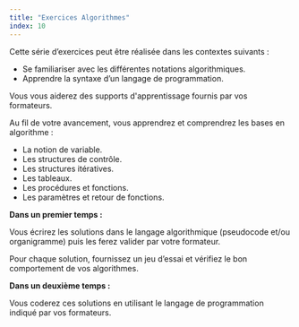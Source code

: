 ```yaml
---
title: "Exercices Algorithmes"
index: 10
---
```


Cette série d’exercices peut être réalisée dans les contextes suivants :

- Se familiariser avec les différentes notations algorithmiques.
- Apprendre la syntaxe d’un langage de programmation.

Vous vous aiderez des supports d'apprentissage fournis par vos formateurs.

Au fil de votre avancement, vous apprendrez et comprendrez les bases en algorithme :

- La notion de variable.
- Les structures de contrôle.
- Les structures itératives.
- Les tableaux.
- Les procédures et fonctions.
- Les paramètres et retour de fonctions.

**Dans un premier temps :**

Vous écrirez les solutions dans le langage algorithmique (pseudocode et/ou organigramme) puis les ferez valider par votre formateur.

Pour chaque solution, fournissez un jeu d’essai et vérifiez le bon comportement de vos algorithmes.

**Dans un deuxième temps :**

Vous coderez ces solutions en utilisant le langage de programmation indiqué par vos formateurs.
